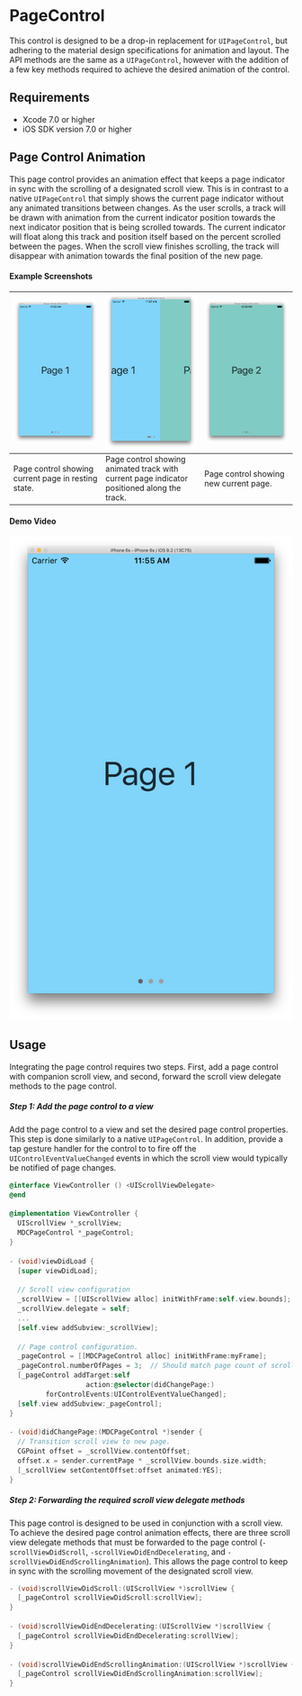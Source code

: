 # PageControl

This control is designed to be a drop-in replacement for `UIPageControl`, but adhering to the material design specifications for animation and layout. The API methods are the same as a `UIPageControl`, however with the addition of a few key methods required to achieve the desired animation of the control.

## Requirements

- Xcode 7.0 or higher
- iOS SDK version 7.0 or higher

## Page Control Animation

This page control provides an animation effect that keeps a page indicator in sync with the scrolling of a designated scroll view. This is in contrast to a native `UIPageControl` that simply shows the current page indicator without any animated transitions between changes. As the user scrolls, a track will be drawn with animation from the current indicator position towards the next indicator position that is being scrolled towards. The current indicator will float along this track and position itself based on the percent scrolled between the pages. When the scroll view finishes scrolling, the track will disappear with animation towards the final position of the new page.

#### Example Screenshots

| ![screenshot-1](docs/MDCPageControl_screenshot-1.png) | ![screenshot-2](docs/MDCPageControl_screenshot-2.png)| ![screenshot-3](docs/MDCPageControl_screenshot-3.png) |
| ------------ | ------------- | ------------ |
| Page control showing current page in resting state. | Page control showing animated track with current page indicator positioned along the track. | Page control showing new current page. |

#### Demo Video

[![ScreenShot](docs/MDCPageControl_screenshot-1.png)](docs/MDCPageControl_video.mov)

## Usage

Integrating the page control requires two steps. First, add a page control with companion scroll view, and second, forward the scroll view delegate methods to the page control.

##### Step 1: Add the page control to a view

Add the page control to a view and set the desired page control properties. This step is done similarly to a native `UIPageControl`. In addition, provide a tap gesture handler for the control to to fire off the `UIControlEventValueChanged` events in which the scroll view would typically be notified of page changes.

```objectivec
@interface ViewController () <UIScrollViewDelegate>
@end

@implementation ViewController {
  UIScrollView *_scrollView;
  MDCPageControl *_pageControl;
}

- (void)viewDidLoad {
  [super viewDidLoad];

  // Scroll view configuration
  _scrollView = [[UIScrollView alloc] initWithFrame:self.view.bounds];
  _scrollView.delegate = self;
  ...
  [self.view addSubview:_scrollView];

  // Page control configuration.
  _pageControl = [[MDCPageControl alloc] initWithFrame:myFrame];
  _pageControl.numberOfPages = 3;  // Should match page count of scrollView.
  [_pageControl addTarget:self
                   action:@selector(didChangePage:)
         forControlEvents:UIControlEventValueChanged];
  [self.view addSubview:_pageControl];
}

- (void)didChangePage:(MDCPageControl *)sender {
  // Transition scroll view to new page.
  CGPoint offset = _scrollView.contentOffset;
  offset.x = sender.currentPage * _scrollView.bounds.size.width;
  [_scrollView setContentOffset:offset animated:YES];
}
```

##### Step 2: Forwarding the required scroll view delegate methods

This page control is designed to be used in conjunction with a scroll view. To achieve the desired page control animation effects, there are three scroll view delegate methods that must be forwarded to the page control (`-scrollViewDidScroll`, `-scrollViewDidEndDecelerating`, and `-scrollViewDidEndScrollingAnimation`). This allows the page control to keep in sync with the scrolling movement of the designated scroll view.

```objectivec
- (void)scrollViewDidScroll:(UIScrollView *)scrollView {
  [_pageControl scrollViewDidScroll:scrollView];
}

- (void)scrollViewDidEndDecelerating:(UIScrollView *)scrollView {
  [_pageControl scrollViewDidEndDecelerating:scrollView];
}

- (void)scrollViewDidEndScrollingAnimation:(UIScrollView *)scrollView {
  [_pageControl scrollViewDidEndScrollingAnimation:scrollView];
}
```
